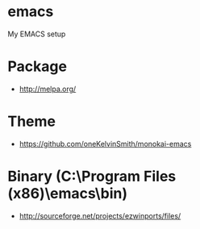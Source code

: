 # emacs
My EMACS setup

# Package
* http://melpa.org/

# Theme
* https://github.com/oneKelvinSmith/monokai-emacs

# Binary (C:\Program Files (x86)\emacs\bin)
* http://sourceforge.net/projects/ezwinports/files/